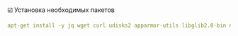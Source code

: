 :ballot_box_with_check: Установка необходимых пакетов
```yaml
apt-get install -y jq wget curl udisks2 apparmor-utils libglib2.0-bin network-manager dbus systemd-journal-remote systemd-resolved bluez
```
